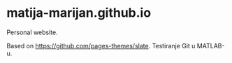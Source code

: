 # matija-marijan.github.io
Personal website.

Based on https://github.com/pages-themes/slate.
Testiranje Git u MATLAB-u.
